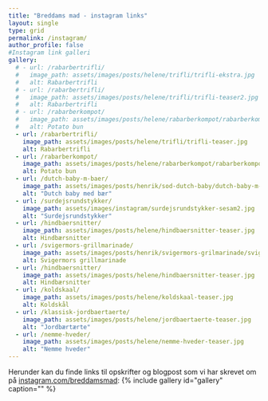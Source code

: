 ```yaml
---
title: "Breddams mad - instagram links"
layout: single
type: grid
permalink: /instagram/
author_profile: false
#Instagram link galleri
gallery:
  # - url: /rabarbertrifli/
  #   image_path: assets/images/posts/helene/trifli/trifli-ekstra.jpg
  #   alt: Rabarbertrifli
  # - url: /rabarbertrifli/
  #   image_path: assets/images/posts/helene/trifli/trifli-teaser2.jpg
  #   alt: Rabarbertrifli
  # - url: /rabarberkompot/
  #   image_path: assets/images/posts/helene/rabarberkompot/rabarberkompot-ekstra.jpg
  #   alt: Potato bun
  - url: /rabarbertrifli/
    image_path: assets/images/posts/helene/trifli/trifli-teaser.jpg
    alt: Rabarbertrifli
  - url: /rabarberkompot/
    image_path: assets/images/posts/helene/rabarberkompot/rabarberkompot-teaser.jpg
    alt: Potato bun
  - url: /dutch-baby-m-baer/
    image_path: assets/images/posts/henrik/sod-dutch-baby/dutch-baby-m-baer-top.jpg
    alt: "Dutch baby med bær"
  - url: /surdejsrundstykker/
    image_path: assets/images/instagram/surdejsrundstykker-sesam2.jpg
    alt: "Surdejsrundstykker"
  - url: /hindbaersnitter/
    image_path: assets/images/posts/helene/hindbaersnitter-teaser.jpg
    alt: Hindbærsnitter
  - url: /svigermors-grillmarinade/
    image_path: assets/images/posts/henrik/svigermors-grilmarinade/svigermors-grillmarinade-teaser.jpg
    alt: Svigermors grillmarinade
  - url: /hindbaersnitter/
    image_path: assets/images/posts/helene/hindbaersnitter-teaser.jpg
    alt: Hindbærsnitter
  - url: /koldskaal/
    image_path: assets/images/posts/helene/koldskaal-teaser.jpg
    alt: Koldskål
  - url: /klassisk-jordbaertaerte/
    image_path: assets/images/posts/helene/jordbaertaerte-teaser.jpg
    alt: "Jordbærtærte"
  - url: /nemme-hveder/
    image_path: assets/images/posts/helene/nemme-hveder-teaser.jpg
    alt: "Nemme hveder"
---
```

Herunder kan du finde links til opskrifter og blogpost som vi har skrevet om på [instagram.com/breddamsmad](https://instagram.com/breddamsmad): 
{% include gallery id="gallery"  caption="" %}
